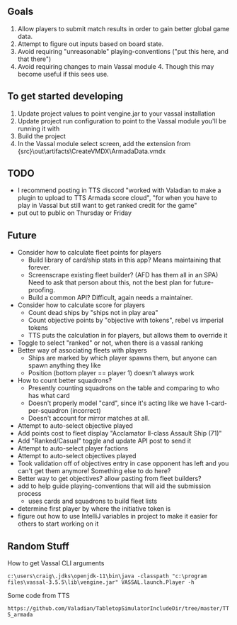 ## Goals ##
1. Allow players to submit match results in order to gain better global game data.
2. Attempt to figure out inputs based on board state.  
3. Avoid requiring "unreasonable" playing-conventions ("put this here, and that there")
4. Avoid requiring changes to main Vassal module
    4. Though this may become useful if this sees use.

## To get started developing ##
1. Update project values to point vengine.jar to your vassal installation
2. Update project run configuration to point to the Vassal module you'll be running it with
3. Build the project 
4. In the Vassal module select screen, add the extension from {src}\out\artifacts\CreateVMDX\ArmadaData.vmdx

## TODO ##
- I recommend posting in TTS discord "worked with Valadian to make a plugin to upload to TTS Armada score cloud", "for when you have to play in Vassal but still want to get ranked credit for the game"
- put out to public on Thursday or Friday

## Future ##
- Consider how to calculate fleet points for players
    - Build library of card/ship stats in this app? Means maintaining that forever.
    - Screenscrape existing fleet builder? (AFD has them all in an SPA) Need to ask that person about this, not the best plan for future-proofing.
    - Build a common API? Difficult, again needs a maintainer.
- Consider how to calculate score for players
    - Count dead ships by "ships not in play area"
    - Count objective points by "objective with tokens", rebel vs imperial tokens
    - TTS puts the calculation in for players, but allows them to override it
- Toggle to select "ranked" or not, when there is a vassal ranking
- Better way of associating fleets with players
  - Ships are marked by which player spawns them, but anyone can spawn anything they like
  - Position (bottom player == player 1) doesn't always work
- How to count better squadrons?
  - Presently counting squadrons on the table and comparing to who has what card
  - Doesn't properly model "card", since it's acting like we have 1-card-per-squadron (incorrect)
  - Doesn't account for mirror matches at all.
- Attempt to auto-select objective played
- Add points cost to fleet display "Acclamator II-class Assault Ship (71)"
- Add "Ranked/Casual" toggle and update API post to send it
- Attempt to auto-select player factions
- Attempt to auto-select objectives played
- Took validation off of objectives entry in case opponent has left and you can't get them anymore! Something else to do here?
- Better way to get objectives? allow pasting from fleet builders?
- add to help guide playing-conventions that will aid the submission process
    - uses cards and squadrons to build fleet lists
- determine first player by where the initiative token is
- figure out how to use IntelliJ variables in project to make it easier for others to start working on it

## Random Stuff ##

How to get Vassal CLI arguments

`c:\users\craig\.jdks\openjdk-11\bin\java -classpath "c:\program files\vassal-3.5.5\lib\vengine.jar" VASSAL.launch.Player -h`

Some code from TTS

`https://github.com/Valadian/TabletopSimulatorIncludeDir/tree/master/TTS_armada`